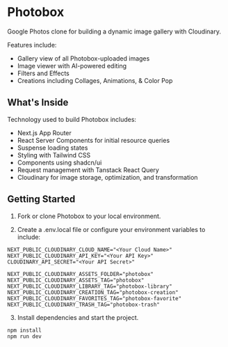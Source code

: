# Photobox

Google Photos clone for building a dynamic image gallery with Cloudinary.

Features include:
* Gallery view of all Photobox-uploaded images
* Image viewer with AI-powered editing
* Filters and Effects
* Creations including Collages, Animations, & Color Pop

## What's Inside

Technology used to build Photobox includes:

* Next.js App Router
* React Server Components for initial resource queries
* Suspense loading states
* Styling with Tailwind CSS
* Components using shadcn/ui
* Request management with Tanstack React Query
* Cloudinary for image storage, optimization, and transformation

## Getting Started

1. Fork or clone Photobox to your local environment.

2. Create a .env.local file or configure your environment variables to include:

```
NEXT_PUBLIC_CLOUDINARY_CLOUD_NAME="<Your Cloud Name>"
NEXT_PUBLIC_CLOUDINARY_API_KEY="<Your API Key>"
CLOUDINARY_API_SECRET="<Your API Secret>"

NEXT_PUBLIC_CLOUDINARY_ASSETS_FOLDER="photobox"
NEXT_PUBLIC_CLOUDINARY_ASSETS_TAG="photobox"
NEXT_PUBLIC_CLOUDINARY_LIBRARY_TAG="photobox-library"
NEXT_PUBLIC_CLOUDINARY_CREATION_TAG="photobox-creation"
NEXT_PUBLIC_CLOUDINARY_FAVORITES_TAG="photobox-favorite"
NEXT_PUBLIC_CLOUDINARY_TRASH_TAG="photobox-trash"
```

3. Install dependencies and start the project.

```
npm install
npm run dev
```

